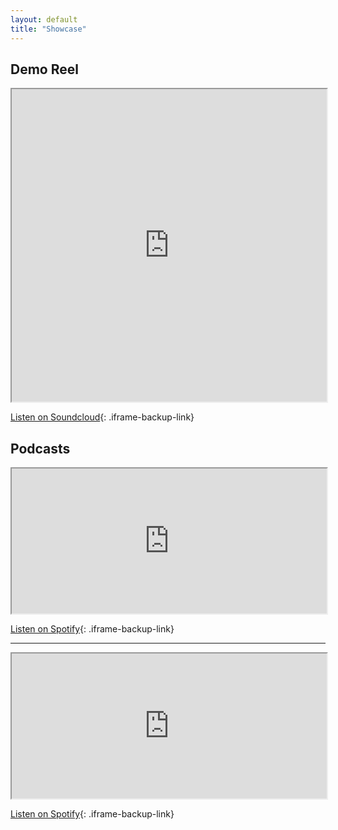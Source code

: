```yaml
---
layout: default
title: "Showcase"
---
```


## Demo Reel

<iframe
  src="https://w.soundcloud.com/player/?url=https%3A//api.soundcloud.com/tracks/1165445653&color={{ site.theme-color | url_encode }}&auto_play=false&hide_related=true&show_comments=false&show_user=true&show_reposts=false&show_teaser=false&visual=true"
  title="William Nunn Character Demo"
  width="100%"
  height="500"
  loading="lazy"
></iframe>

[Listen on Soundcloud](https://soundcloud.com/user-955527997/william-nunn-character-demo){: .iframe-backup-link}

## Podcasts

<iframe 
  src="https://open.spotify.com/embed/show/7Ewd7bSxDH4dbvkfT6YCt2?utm_source=generator"
  title="Voices That Cook Podcast"
  width="100%" 
  height="232" 
  allow="clipboard-write"
  loading="lazy"
></iframe>

[Listen on Spotify](https://open.spotify.com/show/7Ewd7bSxDH4dbvkfT6YCt2){: .iframe-backup-link}

---

<iframe 
  src="https://open.spotify.com/embed/show/1dX36qipnRNBGu1MYpvHcA?utm_source=generator"
  title="One Shots: D&D Character Podcast"
  width="100%" 
  height="232"
  allow="clipboard-write"
  loading="lazy"
></iframe>

[Listen on Spotify](https://open.spotify.com/show/1dX36qipnRNBGu1MYpvHcA){: .iframe-backup-link}
